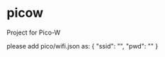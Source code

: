 # picow
Project for Pico-W

please add pico/wifi.json as:
{
    "ssid": "<SSID>",
    "pwd": "<password>"
}
